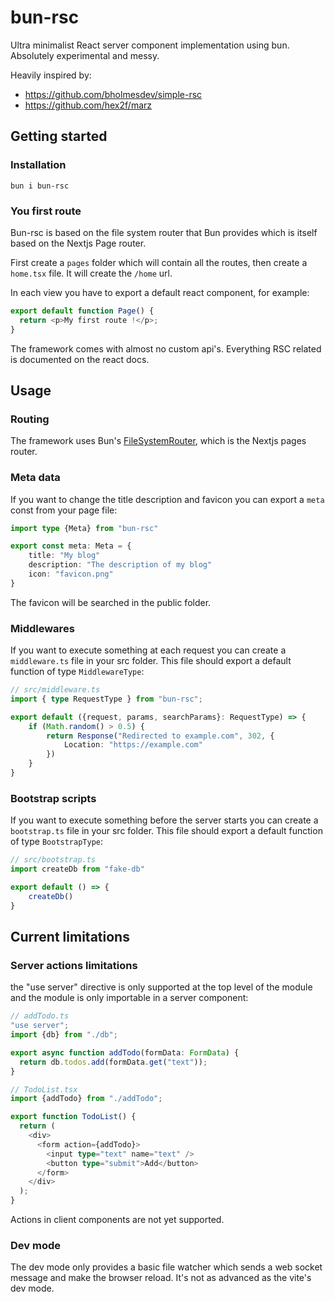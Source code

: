 # bun-rsc

Ultra minimalist React server component implementation using bun. Absolutely experimental and messy.

Heavily inspired by:
- https://github.com/bholmesdev/simple-rsc
- https://github.com/hex2f/marz

## Getting started

### Installation

`bun i bun-rsc`

### You first route

Bun-rsc is based on the file system router that Bun provides which is itself based on the Nextjs Page router.

First create a `pages` folder which will contain all the routes, then create a `home.tsx` file. It will create the `/home` url.

In each view you have to export a default react component, for example:

```javascript
export default function Page() {
  return <p>My first route !</p>;
}
```

The framework comes with almost no custom api's. Everything RSC related is documented on the react docs.

## Usage

### Routing

The framework uses Bun's [FileSystemRouter](https://bun.sh/docs/api/file-system-router), which is the Nextjs pages router.

### Meta data

If you want to change the title description and favicon you can export a `meta` const from your page file:

```typescript
import type {Meta} from "bun-rsc"

export const meta: Meta = {
    title: "My blog"
    description: "The description of my blog"
    icon: "favicon.png"
}
```

The favicon will be searched in the public folder.

### Middlewares

If you want to execute something at each request you can create a `middleware.ts` file in your src folder. This file should export a default function of type `MiddlewareType`:

```typescript
// src/middleware.ts
import { type RequestType } from "bun-rsc";

export default ({request, params, searchParams}: RequestType) => {
    if (Math.random() > 0.5) {
        return Response("Redirected to example.com", 302, {
            Location: "https://example.com"
        })
    }
}
```

### Bootstrap scripts

If you want to execute something before the server starts you can create a `bootstrap.ts` file in your src folder. This file should export a default function of type `BootstrapType`:

```typescript
// src/bootstrap.ts
import createDb from "fake-db"

export default () => {
    createDb()
}
```
## Current limitations

### Server actions limitations
the "use server" directive is only supported at the top level of the module and the module is only importable in a server component:

```typescript
// addTodo.ts
"use server";
import {db} from "./db";

export async function addTodo(formData: FormData) {
  return db.todos.add(formData.get("text"));
}
```

```typescript
// TodoList.tsx
import {addTodo} from "./addTodo";

export function TodoList() {
  return (
    <div>
      <form action={addTodo}>
        <input type="text" name="text" />
        <button type="submit">Add</button>
      </form>
    </div>
  );
}
```

Actions in client components are not yet supported.

### Dev mode

The dev mode only provides a basic file watcher which sends a web socket message and make the browser reload. It's not as advanced as the vite's dev mode.